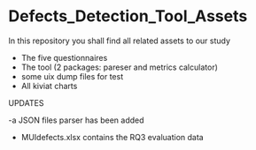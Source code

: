 # Defects_Detection_Tool_Assets

In this repository you shall find all related assets to our study
  - The five questionnaires
  - The tool (2 packages: pareser and metrics calculator)
  - some uix dump files for test
  - All kiviat charts
  
  UPDATES
  
  -a JSON files parser has been added
  - MUIdefects.xlsx contains the RQ3 evaluation data
